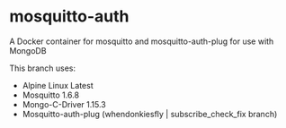 # mosquitto-auth
A Docker container for mosquitto and mosquitto-auth-plug for use with MongoDB

This branch uses:
* Alpine Linux Latest
* Mosquitto 1.6.8
* Mongo-C-Driver 1.15.3
* Mosquitto-auth-plug (whendonkiesfly | subscribe_check_fix branch)

